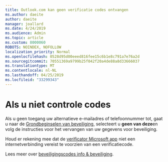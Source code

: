 ```yaml
---
title: Outlook.com kan geen verificatie codes ontvangen
ms.author: daeite
author: daeite
manager: joallard
ms.date: 4/24/2019
ms.audience: Admin
ms.topic: article
ms.custom: 8000060
ROBOTS: NOINDEX, NOFOLLOW
localization_priority: Normal
ms.openlocfilehash: 0528d95d00eeed816fee15c6b1e8c791a7e76a2d
ms.sourcegitcommit: 70551369a9799b25f042f20a4de88a8d33666037
ms.translationtype: MT
ms.contentlocale: nl-NL
ms.lasthandoff: 04/25/2019
ms.locfileid: "33299343"
---
```

# <a name="if-you-cant-get-verification-codes"></a>Als u niet controle codes

Als u geen toegang uw alternatieve e-mailadres of telefoonnummer tot, gaat u naar de [Grondbeginselen van beveiliging](https://account.microsoft.com/security), selecteert u **geen van deze**en volg de instructies voor het vervangen van uw gegevens voor beveiliging.

Houd er rekening mee dat de [verificator Microsoft app](https://go.microsoft.com/fwlink/?linkid=2016117) niet een internetverbinding vereist te voorzien van een verificatiecode.

Lees meer over [beveiligingscodes info & beveiliging](https://support.microsoft.com/help/12428/).